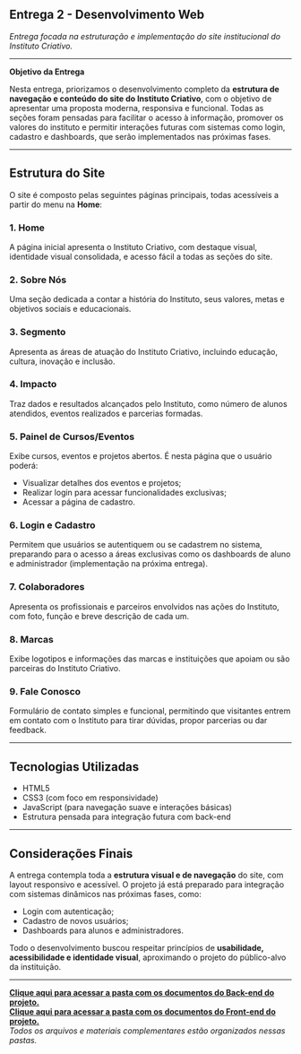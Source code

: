 ## Entrega 2 - Desenvolvimento Web 
*Entrega focada na estruturação e implementação do site institucional do Instituto Criativo.*

---

**Objetivo da Entrega**

Nesta entrega, priorizamos o desenvolvimento completo da **estrutura de navegação e conteúdo do site do Instituto Criativo**, com o objetivo de apresentar uma proposta moderna, responsiva e funcional. Todas as seções foram pensadas para facilitar o acesso à informação, promover os valores do instituto e permitir interações futuras com sistemas como login, cadastro e dashboards, que serão implementados nas próximas fases.

---

## Estrutura do Site

O site é composto pelas seguintes páginas principais, todas acessíveis a partir do menu na **Home**:

### 1. **Home**
A página inicial apresenta o Instituto Criativo, com destaque visual, identidade visual consolidada, e acesso fácil a todas as seções do site.

### 2. **Sobre Nós**
Uma seção dedicada a contar a história do Instituto, seus valores, metas e objetivos sociais e educacionais.

### 3. **Segmento**
Apresenta as áreas de atuação do Instituto Criativo, incluindo educação, cultura, inovação e inclusão.

### 4. **Impacto**
Traz dados e resultados alcançados pelo Instituto, como número de alunos atendidos, eventos realizados e parcerias formadas.

### 5. **Painel de Cursos/Eventos**
Exibe cursos, eventos e projetos abertos. É nesta página que o usuário poderá:
- Visualizar detalhes dos eventos e projetos;
- Realizar login para acessar funcionalidades exclusivas;
- Acessar a página de cadastro.

### 6. **Login e Cadastro**
Permitem que usuários se autentiquem ou se cadastrem no sistema, preparando para o acesso a áreas exclusivas como os dashboards de aluno e administrador (implementação na próxima entrega).

### 7. **Colaboradores**
Apresenta os profissionais e parceiros envolvidos nas ações do Instituto, com foto, função e breve descrição de cada um.

### 8. **Marcas**
Exibe logotipos e informações das marcas e instituições que apoiam ou são parceiras do Instituto Criativo.

### 9. **Fale Conosco**
Formulário de contato simples e funcional, permitindo que visitantes entrem em contato com o Instituto para tirar dúvidas, propor parcerias ou dar feedback.

---

## Tecnologias Utilizadas

- HTML5
- CSS3 (com foco em responsividade)
- JavaScript (para navegação suave e interações básicas)
- Estrutura pensada para integração futura com back-end

---

## Considerações Finais

A entrega contempla toda a **estrutura visual e de navegação** do site, com layout responsivo e acessível. O projeto já está preparado para integração com sistemas dinâmicos nas próximas fases, como:
- Login com autenticação;
- Cadastro de novos usuários;
- Dashboards para alunos e administradores.

Todo o desenvolvimento buscou respeitar princípios de **usabilidade, acessibilidade e identidade visual**, aproximando o projeto do público-alvo da instituição.

---

**[Clique aqui para acessar a pasta com os documentos do Back-end do projeto.](https://github.com/2025-1-NADS2/Projeto6/tree/main/src/Back-End/Entrega%202/Desenvolvimento%20Web)**  
**[Clique aqui para acessar a pasta com os documentos do Front-end do projeto.](https://github.com/2025-1-NADS2/Projeto6/tree/main/src/Front-End/Entrega%202/Desenvolvimento%20Web)**  
*Todos os arquivos e materiais complementares estão organizados nessas pastas.*
